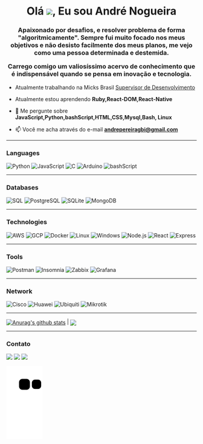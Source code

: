 <h1 align="center">Olá <a href="https://www.gautamkrishnar.com/"><img src="https://media.giphy.com/media/hvRJCLFzcasrR4ia7z/giphy.gif" width="5%"></a>, Eu sou André Nogueira</h1>




<h3 align="center">Apaixonado por desafios, e resolver problema de forma "algoritmicamente". Sempre fui muito focado nos meus objetivos e não desisto facilmente dos meus planos, me vejo como uma pessoa determinada e destemida.

Carrego comigo um valiosíssimo acervo de conhecimento que é indispensável quando se pensa em inovação e tecnologia.</h3>

- Atualmente trabalhando na Micks Brasil [Supervisor de Desenvolvimento](https://micks.com.br/)

- Atualmente estou aprendendo **Ruby,React-DOM,React-Native**

- 💬 Me pergunte sobre **JavaScript,Python,bashScript,HTML,CSS,Mysql,Bash, Linux**

- 📫 Você me acha através do e-mail **andrepereiragbi@gmail.com**

---

### Languages

![Python](https://img.shields.io/badge/-Python-000?&logo=Python)
![JavaScript](https://img.shields.io/badge/-JavaScript-000?&logo=JavaScript)
![C](https://img.shields.io/badge/-C-000?&logo=C)
![Arduino](https://img.shields.io/badge/-Arduino-000?&logo=Arduino)
![bashScript](https://img.shields.io/badge/-bashScript-000?&logo=bashScript)

---

### Databases

![SQL](https://img.shields.io/badge/-SQL-000?&logo=MySQL)
![PostgreSQL](https://img.shields.io/badge/-PostgreSQL-000?&logo=PostgreSQL)
![SQLite](https://img.shields.io/badge/-SQLite-000?&logo=SQLite)
![MongoDB](https://img.shields.io/badge/-MongoDB-000?&logo=MongoDB)

---

### Technologies

![AWS](https://img.shields.io/badge/-AWS-000?&logo=Amazon-AWS&logoColor=F90)
![GCP](https://img.shields.io/badge/-google-000?&logo=Google)
![Docker](https://img.shields.io/badge/-Docker-000?&logo=Docker)
![Linux](https://img.shields.io/badge/-Linux-000?&logo=Linux)
![Windows](https://img.shields.io/badge/-Windows%20server-000?&logo=Windows)
![Node.js](https://img.shields.io/badge/-Node.js-000?&logo=node.js)
![React](https://img.shields.io/badge/-React-000?&logo=React)
![Express](https://img.shields.io/badge/-Express-000?&logo=Express)

---

### Tools

![Postman](https://img.shields.io/badge/-Postman-000?&logo=Postman)
![Insomnia](https://img.shields.io/badge/-Insomnia-000?&logo=Insomnia)
![Zabbix](https://img.shields.io/badge/-Zabbix-000?&logo=Zabbix)
![Grafana](https://img.shields.io/badge/-Grafana-000?&logo=Grafana)

---

### Network 
![Cisco](https://img.shields.io/badge/-Cisco-000?&logo=Cisco)
![Huawei](https://img.shields.io/badge/-Huawei-000?&logo=Huawei)
![Ubiquiti](https://img.shields.io/badge/-Ubiquiti-000?&logo=Ubiquiti)
![Mikrotik](https://img.shields.io/badge/-Mikrotik-000?&logo=Mikrotik)

---


<a href="https://github.com/andrenogueiragbi/andrenogueiragbi"><img align="center" src="https://github-readme-stats.vercel.app/api?username=andrenogueiragbi&theme=dark&show_icons=true" alt="Anurag's github stats" /></a> | <a href="https://github.com/andrenogueiragbi/andrenogueiragbi"><img align="center" src="https://github-readme-stats.vercel.app/api/top-langs/?username=andrenogueiragbi&layout=compact&theme=dark&show_icons=true" /></a> 

---
### Contato

<div>
  <a href="https://www.linkedin.com/in/andr%C3%A9-pereira-nogueira-607307219/" target="_blank"><img src="https://img.shields.io/badge/-LinkedIn-%230077B5?style=for-the-badge&logo=linkedin&logoColor=white" target="_blank"></a> 
  <a href = "mailto:andrepereiragbi@fmail.com"><img src="https://img.shields.io/badge/-Gmail-%23333?style=for-the-badge&logo=gmail&logoColor=white" target="_blank"></a>
  <a href="https://www.instagram.com/andrepereiragbi/" target="_blank"><img src="https://img.shields.io/badge/-Instagram-%23E4405F?style=for-the-badge&logo=instagram&logoColor=white" target="_blank"></a> 
</div>

![Snake animation](https://github.com/andrenogueiragbi/andrenogueiragbi/blob/output/github-contribution-grid-snake.svg)




